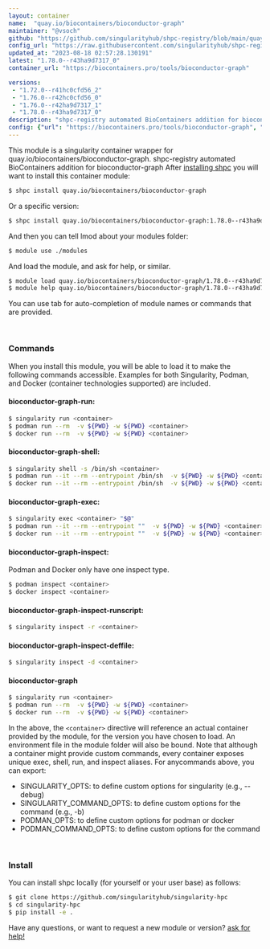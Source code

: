 ```yaml
---
layout: container
name:  "quay.io/biocontainers/bioconductor-graph"
maintainer: "@vsoch"
github: "https://github.com/singularityhub/shpc-registry/blob/main/quay.io/biocontainers/bioconductor-graph/container.yaml"
config_url: "https://raw.githubusercontent.com/singularityhub/shpc-registry/main/quay.io/biocontainers/bioconductor-graph/container.yaml"
updated_at: "2023-08-18 02:57:28.130191"
latest: "1.78.0--r43ha9d7317_0"
container_url: "https://biocontainers.pro/tools/bioconductor-graph"

versions:
 - "1.72.0--r41hc0cfd56_2"
 - "1.76.0--r42hc0cfd56_0"
 - "1.76.0--r42ha9d7317_1"
 - "1.78.0--r43ha9d7317_0"
description: "shpc-registry automated BioContainers addition for bioconductor-graph"
config: {"url": "https://biocontainers.pro/tools/bioconductor-graph", "maintainer": "@vsoch", "description": "shpc-registry automated BioContainers addition for bioconductor-graph", "latest": {"1.78.0--r43ha9d7317_0": "sha256:ea1a74ee13457f4a88f6aaaa30448f20812f0a250b78b68c522bc55a0d6d1492"}, "tags": {"1.72.0--r41hc0cfd56_2": "sha256:5e320e1d35fb3a3059143ef1e2df6304fad38a98433d23f31b6bec9334b2496a", "1.76.0--r42hc0cfd56_0": "sha256:79eaa561533169681599c654eb09be49e2727e15a1a5c83671c0e93345c906c1", "1.76.0--r42ha9d7317_1": "sha256:2502ac7ea40380c0f368120c92f1ce309f3b99ca9acb4b24ff712c0c98f6a0fc", "1.78.0--r43ha9d7317_0": "sha256:ea1a74ee13457f4a88f6aaaa30448f20812f0a250b78b68c522bc55a0d6d1492"}, "docker": "quay.io/biocontainers/bioconductor-graph"}
---
```


This module is a singularity container wrapper for quay.io/biocontainers/bioconductor-graph.
shpc-registry automated BioContainers addition for bioconductor-graph
After [installing shpc](#install) you will want to install this container module:


```bash
$ shpc install quay.io/biocontainers/bioconductor-graph
```

Or a specific version:

```bash
$ shpc install quay.io/biocontainers/bioconductor-graph:1.78.0--r43ha9d7317_0
```

And then you can tell lmod about your modules folder:

```bash
$ module use ./modules
```

And load the module, and ask for help, or similar.

```bash
$ module load quay.io/biocontainers/bioconductor-graph/1.78.0--r43ha9d7317_0
$ module help quay.io/biocontainers/bioconductor-graph/1.78.0--r43ha9d7317_0
```

You can use tab for auto-completion of module names or commands that are provided.

<br>

### Commands

When you install this module, you will be able to load it to make the following commands accessible.
Examples for both Singularity, Podman, and Docker (container technologies supported) are included.

#### bioconductor-graph-run:

```bash
$ singularity run <container>
$ podman run --rm  -v ${PWD} -w ${PWD} <container>
$ docker run --rm  -v ${PWD} -w ${PWD} <container>
```

#### bioconductor-graph-shell:

```bash
$ singularity shell -s /bin/sh <container>
$ podman run --it --rm --entrypoint /bin/sh  -v ${PWD} -w ${PWD} <container>
$ docker run --it --rm --entrypoint /bin/sh  -v ${PWD} -w ${PWD} <container>
```

#### bioconductor-graph-exec:

```bash
$ singularity exec <container> "$@"
$ podman run --it --rm --entrypoint ""  -v ${PWD} -w ${PWD} <container> "$@"
$ docker run --it --rm --entrypoint ""  -v ${PWD} -w ${PWD} <container> "$@"
```

#### bioconductor-graph-inspect:

Podman and Docker only have one inspect type.

```bash
$ podman inspect <container>
$ docker inspect <container>
```

#### bioconductor-graph-inspect-runscript:

```bash
$ singularity inspect -r <container>
```

#### bioconductor-graph-inspect-deffile:

```bash
$ singularity inspect -d <container>
```



#### bioconductor-graph

```bash
$ singularity run <container>
$ podman run --rm  -v ${PWD} -w ${PWD} <container>
$ docker run --rm  -v ${PWD} -w ${PWD} <container>
```


In the above, the `<container>` directive will reference an actual container provided
by the module, for the version you have chosen to load. An environment file in the
module folder will also be bound. Note that although a container
might provide custom commands, every container exposes unique exec, shell, run, and
inspect aliases. For anycommands above, you can export:

 - SINGULARITY_OPTS: to define custom options for singularity (e.g., --debug)
 - SINGULARITY_COMMAND_OPTS: to define custom options for the command (e.g., -b)
 - PODMAN_OPTS: to define custom options for podman or docker
 - PODMAN_COMMAND_OPTS: to define custom options for the command

<br>

### Install

You can install shpc locally (for yourself or your user base) as follows:

```bash
$ git clone https://github.com/singularityhub/singularity-hpc
$ cd singularity-hpc
$ pip install -e .
```

Have any questions, or want to request a new module or version? [ask for help!](https://github.com/singularityhub/singularity-hpc/issues)